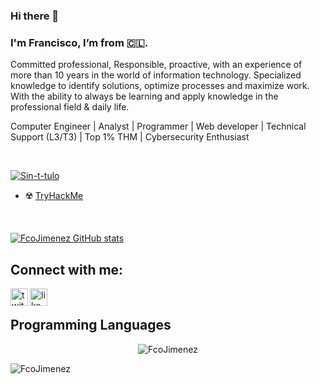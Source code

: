 ### Hi there 🤘 

### I'm Francisco, I’m from 🇨🇱. 



Committed professional, Responsible, proactive, with an experience of more than 10 years in the world of information technology. Specialized knowledge to identify solutions, optimize processes and maximize work. With the ability to always be learning and apply knowledge in the professional field & daily life.

Computer Engineer | Analyst | Programmer | Web developer | Technical Support (L3/T3) | Top 1% THM | Cybersecurity Enthusiast

<br>

<a href="https://imgbb.com/"><img src="https://i.ibb.co/kQd0bRb/Sin-t-tulo.jpg" alt="Sin-t-tulo" border="0"></a>
- ☢️ [TryHackMe](https://tryhackme.com/p/Longho/)
</br>


[![FcoJimenez GitHub stats](https://github-readme-stats.vercel.app/api?username=FcoJimenez&theme=dark)](https://github.com/FcoJimenez/github-readme-stats)


## Connect with me:

<a href="https://twitter.com/longhoJimenez" target="_blank"><img align="left" alt="twitter" width="28px" src="https://cdn.jsdelivr.net/npm/simple-icons@v3/icons/twitter.svg" /></a>
<a href="https://www.linkedin.com/in/francisco-jimenez-alcantara/" target="_blank"><img align="left" alt="likedin" width="28px" src="https://cdn.jsdelivr.net/npm/simple-icons@v3/icons/linkedin.svg" /></a>
<br>



## Programming Languages
<div align="center">
  <p><img align="center" src="https://github-readme-stats.vercel.app/api/top-langs?username=FcoJimenez&show_icons=true&locale=en&layout=compact" alt="FcoJimenez" /></p>
</div>

<img src="https://komarev.com/ghpvc/?username=FcoJimenez&label=Profile%20views&color=0e75b6&style=flat" alt="FcoJimenez" />
  

<!--
**FcoJimenez/FcoJimenez** is a ✨ _special_ ✨ repository because its `README.md` (this file) appears on your GitHub profile.

Here are some ideas to get you started:

- 🔭 I’m currently working on ...
- 🌱 I’m currently learning ...
- 👯 I’m looking to collaborate on ...
- 🤔 I’m looking for help with ...
- 💬 Ask me about ...
- 📫 How to reach me: ...
- 😄 Pronouns: ...
- ⚡ Fun fact: ...
-->
